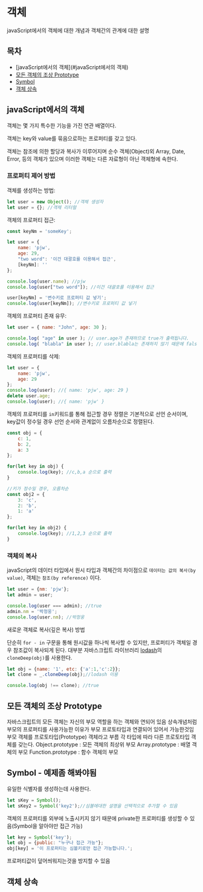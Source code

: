 # 객체
javaScript에서의 객체에 대한 개념과 객체간의 관계에 대한 설명

## 목차
- [javaScript에서의 객체](#javaScript에서의 객체)
- [모든 객체의 조상 Prototype](#모든-객체의-조상-Prototype)
- [Symbol](#Symbol)
- [객체 상속](#객체-상속)

## javaScript에서의 객체
객체는 몇 가지 특수한 기능을 가진 연관 배열이다.

객체는 key와 value를 묶음으로하는 프로퍼티를 갖고 있다.

객체는 참조에 의한 할당과 복사가 이루어지며 순수 객체(Object)외 Array, Date, Error, 등의 객체가 있으며 이러한 객체는 다른 자료형이 아닌 객체형에 속한다.

### 프로퍼티 제어 방법
객체를 생성하는 방법:
``` javascript
let user = new Object(); //객체 생성자
let user = {}; //객체 리터럴
```

객체의 프로퍼티 접근:
``` javascript
const keyNm = 'someKey';

let user = {
    name: 'pjw',
    age: 29,
    "two word": '이건 대괄호를 이용해서 접근',
    [keyNm]: ''
};

console.log(user.name); //pjw
console.log(user["two word"]); //이건 대괄호를 이용해서 접근

user[keyNm] = '변수키로 프로퍼티 값 넣기';
console.log(user[keyNm]); //변수키로 프로퍼티 값 넣기
```

객체의 프로퍼티 존재 유무:
``` javascript
let user = { name: "John", age: 30 };

console.log( "age" in user ); // user.age가 존재하므로 true가 출력됩니다.
console.log( "blabla" in user ); // user.blabla는 존재하지 않기 때문에 false가 출력됩니다.

```

객체의 프로퍼티를 삭제:
``` javascript
let user = {
    name: 'pjw',
    age: 29
};
console.log(user); //{ name: 'pjw', age: 29 }
delete user.age;
console.log(user); //{ name: 'pjw' }
```

객체의 프로퍼티를 `in`키워드를 통해 접근할 경우 정렬은 기본적으로 선언 순서이며, key값이 정수일 경우 선언 순서와 관계없이 오름차순으로 정렬된다.

``` javascript
const obj = {
    c: 1,
    b: 2,
    a: 3
};

for(let key in obj) {
    console.log(key); //c,b,a 순으로 출력
}

//키가 정수일 경우, 오름차순
const obj2 = {
    3: 'c',
    2: 'b',
    1: 'a'
};

for(let key in obj2) {
    console.log(key); //1,2,3 순으로 출력
}
```

### 객체의 복사
javaScript의 데이터 타입에서 원시 타입과 객체간의 차이점으로 `데이터는 값의 복사(by value)`, 객체는 `참조(by reference)` 이다.

``` javascript
let user = {nm: 'pjw'};
let admin = user;

console.log(user === admin); //true
admin.nm = '박정웅';
console.log(user.nm); //박정웅
```

새로운 객체로 복사(깊은 복사) 방법

단순히 `for - in` 구문을 통해 원시값을 하나씩 복사할 수 있지만, 프로퍼티가 객체일 경우 참조값이 복사되게 된다. 대부분 자바스크립트 라이브러리 [lodash](https://lodash.com/)의 `cloneDeep(obj)`를 사용한다.
``` javascript
let obj = {name: '1', etc: {'a':1,'c':2}};
let clone = _.cloneDeep(obj);//lodash 이용

console.log(obj !== clone); //true
```

## 모든 객체의 조상 Prototype
자바스크립트의 모든 객체는 자신의 부모 역할을 하는 객체와 연되어 있음
상속개념처럼 부모의 프로퍼티를 사용가능한 이유가 부모 프로토타입과 연결되어 있어서 가능한것임
부모 객체를 프로토타입(Prototype) 객체라고 부름
각 타입에 따라 다른 프로토타입 객체를 갖는다.
Object.prototype : 모든 객체의 최상위 부모
Array.prototype : 배열 객체의 부모
Function.prototype : 함수 객체의 부모

## Symbol - 예제좀 해봐야됨
유일한 식별자를 생성하는데 사용한다.

``` javascript
let sKey = Symbol();
let sKey2 = Symbol('key2');//심볼에대한 설명을 선택적으로 추가할 수 있음
```

객체의 프로퍼티를 외부에 노출시키지 않기 때문에 private한 프로퍼티를 생성할 수 있음(Symbol을 알아야만 접근 가능)

``` javascript
let key = Symbol('key');
let obj = {public: "누구나 접근 가능"};
obj[key] = '이 프로퍼티는 심볼키로만 접근 가능합니다.';
```

프로퍼티값이 덮어씌워지는것을 방지할 수 있음

## 객체 상속

